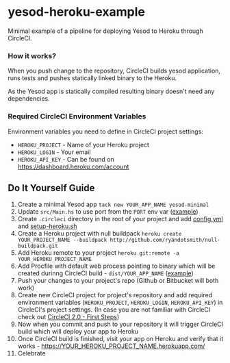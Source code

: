 # yesod-heroku-example

Minimal example of a pipeline for deploying Yesod to Heroku through CircleCI.

### How it works?

When you push change to the repository, CircleCI builds yesod application,
runs tests and pushes statically linked binary to the Heroku.

As the Yesod app is statically compiled resulting binary doesn't need any dependencies.

### Required CircleCI Environment Variables

Environment variables you need to define in CircleCI project settings:
- `HEROKU_PROJECT` - Name of your Heroku project
- `HEROKU_LOGIN` - Your email
- `HEROKU_API_KEY` - Can be found on https://dashboard.heroku.com/account

## Do It Yourself Guide

1. Create a minimal Yesod app `tack new YOUR_APP_NAME yesod-minimal`
1. Update `src/Main.hs` to use port from the `PORT` env var ([example](src/Main.hs))
1. Create `.circleci` directory in the root of your project and add [config.yml](.circleci/config.yml) and [setup-heroku.sh](.circleci/setup-heroku.sh)
1. Create a Heroku project with null buildpack `heroku create YOUR_PROJECT_NAME --buildpack http://github.com/ryandotsmith/null-buildpack.git`
1. Add Heroku remote to your project `heroku git:remote -a YOUR_HEROKU_PROJECT_NAME`
1. Add Procfile with default web process pointing to binary which will be created durinng CircleCI build - `dist/YOUR_APP_NAME` ([example](Procfile))
1. Push your changes to your project's repo (Github or Bitbucket will both work)
1. Create new CircleCI project for project's repository and add required environment variables (`HEROKU_PROJECT`, `HEROKU_LOGIN`, `HEROKU_API_KEY`) in CircleCI's project settings. (In case you are not familiar with CircleCI check out [CircleCI 2.0 - First Steps](https://circleci.com/docs/2.0/first-steps/))
1. Now when you commit and push to your repository it will trigger CircleCI build which will deploy your app to Heroku
1. Once CircleCI build is finished, visit your app on Heroku and verify that it works - https://YOUR_HEROKU_PROJECT_NAME.herokuapp.com/
1. Celebrate
